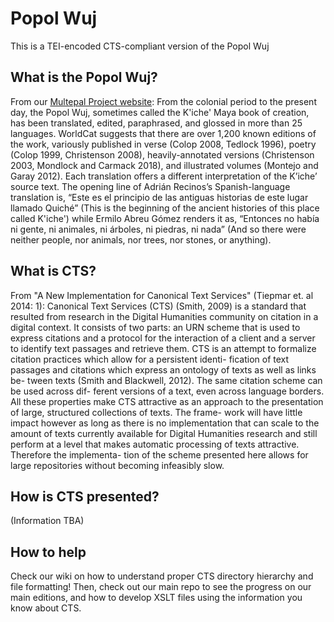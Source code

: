 # Popol Wuj
This is a TEI-encoded CTS-compliant version of the Popol Wuj

## What is the Popol Wuj?
From our [Multepal Project website](http://multepal.spanitalport.virginia.edu/): From the colonial period to the present day, the Popol Wuj, sometimes called the K'iche' Maya book of creation, has been translated, edited, paraphrased, and glossed in more than 25 languages. WorldCat suggests that there are over 1,200 known editions of the work, variously published in verse (Colop 2008, Tedlock 1996), poetry (Colop 1999, Christenson 2008), heavily-annotated versions (Christenson 2003, Mondlock and Carmack 2018), and illustrated volumes (Montejo and Garay 2012). Each translation offers a different interpretation of the K’iche’ source text. The opening line of Adrián Recinos’s Spanish-language translation is, “Este es el principio de las antiguas historias de este lugar llamado Quiché” (This is the beginning of the ancient histories of this place called K'iche') while Ermilo Abreu Gómez renders it as, “Entonces no había ni gente, ni animales, ni árboles, ni piedras, ni nada” (And so there were neither people, nor animals, nor trees, nor stones, or anything).

## What is CTS?
From "A New Implementation for Canonical Text Services" (Tiepmar et. al 2014: 1): Canonical Text Services (CTS) (Smith, 2009) is a standard that resulted from research in the Digital Humanities community on citation in a digital context. It consists of two parts: an URN scheme that is used to express citations and a protocol for the interaction of a client and a server to identify text passages and retrieve them.
CTS is an attempt to formalize citation practices which allow for a persistent identi-
fication of text passages and citations which express an ontology of texts as well as links be-
tween texts (Smith and Blackwell, 2012). The same citation scheme can be used across dif-
ferent versions of a text, even across language borders.
All these properties make CTS attractive
as an approach to the presentation of large, structured collections of texts. The frame-
work will have little impact however as long as there is no implementation that can scale
to the amount of texts currently available for
Digital Humanities research and still perform
at a level that makes automatic processing of texts attractive. Therefore the implementa-
tion of the scheme presented here allows for large repositories without becoming infeasibly
slow.

## How is CTS presented?
(Information TBA)

## How to help
Check our wiki on how to understand proper CTS directory hierarchy and file formatting! Then, check out our main repo to see the progress on our main editions, and how to develop XSLT files using the information you know about CTS.

